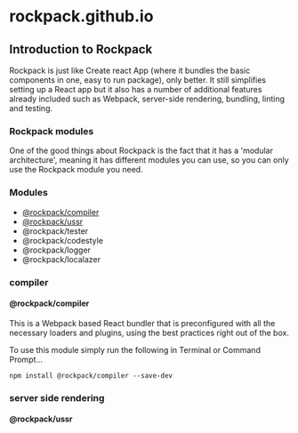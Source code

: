 # rockpack.github.io

## Introduction to Rockpack

Rockpack is just like Create react App (where it bundles the basic components in one, easy to run package), only better. It still simplifies setting up a React app but it also has a number of additional features already included such as Webpack, server-side rendering, bundling, linting and testing.

### Rockpack modules

One of the good things about Rockpack is the fact that it has a 'modular architecture', meaning it has different modules you can use, so you can only use the Rockpack module you need.

### Modules

- [@rockpack/compiler](#compiler)
- [@rockpack/ussr](#server-side-rendering)
- @rockpack/tester
- @rockpack/codestyle
- @rockpack/logger
- @rockpack/localazer

### compiler
#### @rockpack/compiler

This is a Webpack based React bundler that is preconfigured with all the necessary loaders and plugins, using the best practices right out of the box.

To use this module simply run the following in Terminal or Command Prompt...

```
npm install @rockpack/compiler --save-dev
```

### server side rendering
#### @rockpack/ussr

